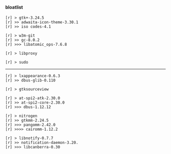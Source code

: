 #### bloatlist
```
[r] > gtk+-3.24.5
[r] >> adwaita-icon-theme-3.30.1
[r] >> iso codes-4.1

[r] > w3m-git
[r] >> gc-8.0.2
[r] >>> libatomic_ops-7.6.8

[r] > libproxy

[r] > sudo
```
---------------------------------------------------------
```
[r] > lxappearance-0.6.3
[r] >> dbus-glib-0.110

[r] > gtksourceview

[r] > at-spi2-atk-2.30.0
[r] >> at-spi2-core-2.30.0
[r] >>> dbus-1.12.12

[r] > nitrogen
[r] >> gtkmm-2.24.5
[r] >>> pangomm-2.42.0
[r] >>>> cairomm-1.12.2

[r] > libnotify-0.7.7
[r] >> notification-daemon-3.20.
[r] >>> libcanberra-0.30
```

